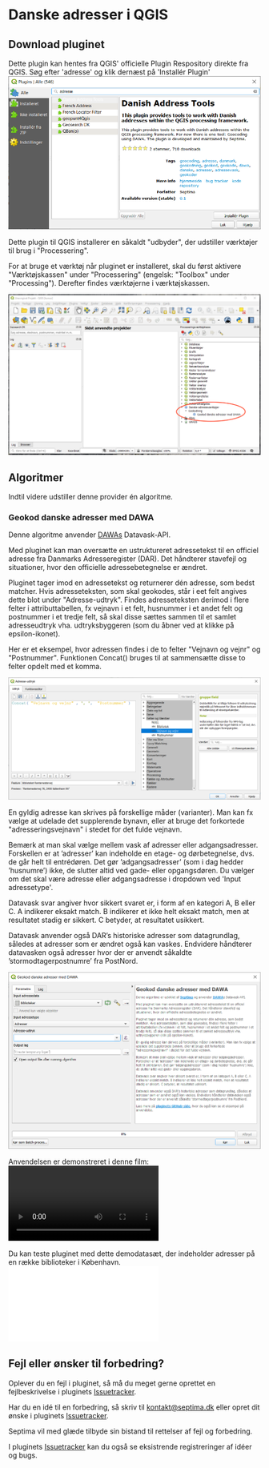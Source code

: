 # Danske adresser i QGIS
## Download pluginet
Dette plugin kan hentes fra QGIS' officielle Plugin Respository direkte fra QGIS. Søg efter 'adresse' og klik dernæst på 'Installér Plugin'
![QGISPluginRepository](./imgs/QGISPluginRepository.png)

Dette plugin til QGIS installerer en såkaldt "udbyder", der udstiller værktøjer til brug i "Processering".

For at bruge et værktøj når pluginet er installeret, skal du først aktivere "Værktøjskassen" under "Processering" (engelsk: "Toolbox" under "Processing"). Derefter findes værktøjerne i værktøjskassen.

![Værktøjskasse](./imgs/screendump.png)

## Algoritmer
Indtil videre udstiller denne provider én algoritme.

### Geokod danske adresser med DAWA
Denne algoritme anvender <a href="https://dawa.aws.dk/">DAWAs</a> Datavask-API.


Med pluginet kan man oversætte en ustruktureret adressetekst til en officiel adresse fra Danmarks Adresseregister (DAR). Det håndterer stavefejl og situationer, hvor den officielle adressebetegnelse er ændret.

Pluginet tager imod en adressetekst og returnerer dén adresse, som bedst matcher. Hvis adresseteksten, som skal geokodes, står i eet felt angives dette blot under "Adresse-udtryk". Findes adresseteksten derimod i flere felter i attributtabellen, fx vejnavn i et felt, husnummer i et andet felt og postnummer i et tredje felt, så skal disse sættes sammen til et samlet adresseudtryk vha. udtryksbyggeren (som du åbner ved at klikke på epsilon-ikonet).

Her er et eksempel, hvor adressen findes i de to felter "Vejnavn og vejnr" og "Postnummer". Funktionen Concat() bruges til at sammensætte disse to felter opdelt med et komma.

![Udtryksbygger](./imgs/Udtryksbygger.png)

En gyldig adresse kan skrives på forskellige måder (varianter). Man kan fx vælge at udelade det supplerende bynavn, eller at bruge det forkortede "adresseringsvejnavn" i stedet for det fulde vejnavn.

Bemærk at man skal vælge mellem vask af adresser eller adgangsadresser. Forskellen er at ’adresser’ kan indeholde en etage- og dørbetegnelse, dvs. de går helt til entrédøren. Det gør ’adgangsadresser’ (som i dag hedder ’husnumre’) ikke, de slutter altid ved gade- eller opgangsdøren. Du vælger om det skal være adresse eller adgangsadresse i dropdown ved 'Input adressetype'.

Datavask svar angiver hvor sikkert svaret er, i form af en kategori A, B eller C. A indikerer eksakt match. B indikerer et ikke helt eksakt match, men at resultatet stadig er sikkert. C betyder, at resultatet usikkert. 

Datavask anvender også DAR’s historiske adresser som datagrundlag, således at adresser som er ændret også kan vaskes. Endvidere håndterer datavasken også adresser hvor der er anvendt såkaldte ’stormodtagerpostnumre’ fra PostNord. 

![Værktøj til geokodning](./imgs/geokod.png)

Anvendelsen er demonstreret i denne film:
![Demonstration](./imgs/Geokodning_med_plugin.mp4)

Du kan teste pluginet med dette demodatasæt, der indeholder adresser på en række biblioteker i København.
![Datasæt](./imgs/Biblioteker.txt)

## Fejl eller ønsker til forbedring?
Oplever du en fejl i pluginet, så må du meget gerne oprettet en fejlbeskrivelse i pluginets <a href="https://github.com/Septima/qgis-addresstoolsdk/issues">Issuetracker</a>.

Har du en idé til en forbedring, så skriv til kontakt@septima.dk eller opret dit ønske i pluginets <a href="https://github.com/Septima/qgis-addresstoolsdk/issues">Issuetracker</a>. 

Septima vil med glæde tilbyde sin bistand til rettelser af fejl og forbedring.

I pluginets <a href="https://github.com/Septima/qgis-addresstoolsdk/issues">Issuetracker</a> kan du også se eksistrende registreringer af idéer og bugs.
